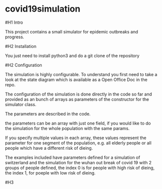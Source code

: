 # covid19simulation

#H1 Intro

This project contains a small simulator for epidemic outbreaks and progress.

#H2 Installation

You just need to install python3 and do a git clone of the repository

#H2 Configuration

The simulation is highly configurable. To understand you first need to take a look at the state diagram which is available as a Open Office Doc in the repo.

The configuration of the simulation is done directly in the code so far and provided as an bunch of arrays as parameters of the constructor for the simulator class. 

The parameters are described in the code. 

the parameters can be an array with just one field, if you would like to do the simulation for the whole population with the same params.

If you specify multiple values in each array, these values represent the parameter for one segment of the population, e.g. all elderly people or all people which have a different risk of dieing.

The examples included have parameters defined for a simulation of switzerland and the simulation for the wuhan out break of covid 19 with 2 groups of people defined, the index 0 is for people with high risk of dieing, the index 1, for poeple with low risk of dieing.

#H3


